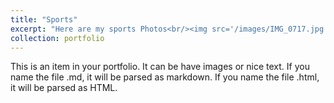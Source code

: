 ```yaml
---
title: "Sports"
excerpt: "Here are my sports Photos<br/><img src='/images/IMG_0717.jpg'>"
collection: portfolio
---
```


This is an item in your portfolio. It can be have images or nice text. If you name the file .md, it will be parsed as markdown. If you name the file .html, it will be parsed as HTML. 
